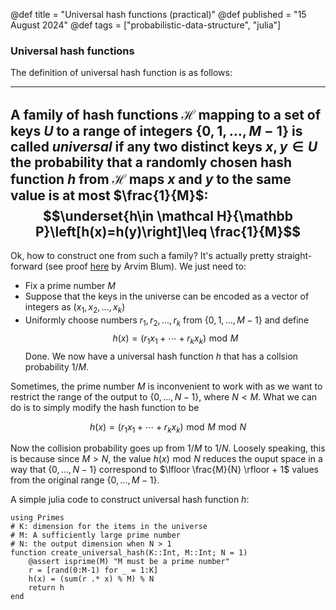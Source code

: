 @def title = "Universal hash functions (practical)"
@def published = "15 August 2024"
@def tags = ["probabilistic-data-structure", "julia"]

### Universal hash functions
The definition of universal hash function is as follows:

---
A family of hash functions $\mathcal H$ mapping to a set of keys $U$ to a range of integers $\{0,1,\dots,M-1\}$ is called *universal* if any two distinct keys $x,y\in U$ the probability that a randomly chosen hash function $h$ from $\mathcal H$ maps $x$ and $y$ to the same value is at most $\frac{1}{M}$: $$\underset{h\in \mathcal H}{\mathbb P}\left[h(x)=h(y)\right]\leq \frac{1}{M}$$
---

Ok, how to construct one from such a family? It's actually pretty straight-forward (see proof [here](https://www.cs.cmu.edu/~avrim/451f11/lectures/lect1004.pdf) by Arvim Blum). We just need to:
* Fix a prime number $M$ 
* Suppose that the keys in the universe can be encoded as a vector of integers as $(x_1,x_2,\dots,x_k)$
* Uniformly choose numbers $r_1,r_2,\dots,r_k$ from $\{0,1,\dots,M-1\}$
and define 
$$h(x) = (r_1x_1+\cdots+r_kx_k)\,\,\text{mod}\,\,M$$
Done. We now have a universal hash function $h$ that has a collsion probability $1/M$.

Sometimes, the prime number $M$ is inconvenient to work with as we want to restrict the range of the output to $\{0,\dots,N-1\}$, where $N < M$. What we can do is to simply modify the hash function to be

$$h(x) = (r_1x_1+\cdots+r_kx_k)\,\,\text{mod}\,\,M \,\, \text{mod}\,\, N$$

Now the collision probability goes up from $1/M$ to  $1/N$. Loosely speaking, this is because since $M>N$, the value $h(x)\,\,\text{mod}\,\,N$ reduces the ouput space in a way that $\{0,\dots,N-1\}$ correspond to $\lfloor \frac{M}{N} \rfloor + 1$ values from the original range $\{0,\dots,M-1\}$.

A simple julia code to construct universal hash function $h$:

```
using Primes
# K: dimension for the items in the universe
# M: A sufficiently large prime number
# N: the output dimension when N > 1
function create_universal_hash(K::Int, M::Int; N = 1)
    @assert isprime(M) "M must be a prime number"
    r = [rand(0:M-1) for _ = 1:K]
    h(x) = (sum(r .* x) % M) % N
    return h
end
```